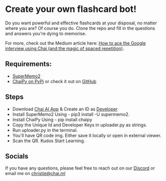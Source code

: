 # Create your own flashcard bot!

Do you want powerful and effective flashcards at your disposal, no matter where you are? Of course you do. Clone the repo and fill in the questions and answers you're dying to memorise.

For more, check out the Medium article here: [How to ace the Google interview using Chai (and the magic of spaced repetition)](https://ccbeauchamp.medium.com/how-to-ace-the-google-interview-using-chai-and-the-magic-of-spaced-repetition-f5fce0115821).

## Requirements:
* [SuperMemo2](https://github.com/alankan886/SuperMemo2)
* [ChaiPy on PyPi](https://pypi.org/project/chaipy/) or check it out on [GitHub](https://github.com/chai-nexus/chai_py)

## Steps
* Download [Chai AI App](https://chai.ml/) & Create an ID as [Developer]()
* Install SuperMemo2 Using - pip3 install -U supermemo2.
* Install ChaiPy Using - pip install chaipy
* Copy the Unique Id and Developer Keys in uploader.py as strings.
* Run uploader.py in the terminal.
* You'll have QR code img. Either save it locally or open in external viewer.
* Scan the QR. Kudos Start Learning.


## Socials

If you have any questions, please feel free to reach out on our [Discord](https://discord.com/invite/YfrVwBtYWb) or email me on christie@chai.ml
